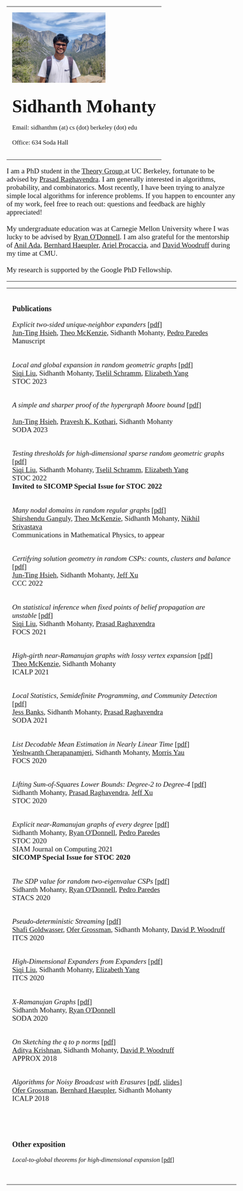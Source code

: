
<!DOCTYPE html>
<html>

<style>
    body {
        font-size: 1.07em;
        font-family: "Palatino Linotype";
        margin: 30px;
    }
    h1, h2, h3 {
        font-family: "Palatino Linotype", serif;
    }
    h2 {
      padding-top: 0.5em;
    }
    p {
      font-size: 1.13em;
    }
    td {
        padding: 15px;
    }
    @media only screen and (max-width: 1024px) {
        td {
            display: block;
        }
        tr {
            display: block;
        }
        th {
            display: block;
        }
    }
</style>
                
<title>Sidhanth Mohanty</title>
<body>

<table cellpadding="20">
<tr>
<td>
<img src="profile-pic.jpeg" width="250">
</td>
<td>
<font size="8"><strong>Sidhanth Mohanty</strong></font>
<br><br>Email: sidhanthm (at) cs (dot) berkeley (dot) edu<br><br>
        Office: 634 Soda Hall <br><br>
</td>
</tr>
</table>
<p>
  I am a PhD student in the <a href="http://theory.cs.berkeley.edu/"> Theory Group </a> at UC Berkeley,
  fortunate to be advised by <a href="http://people.eecs.berkeley.edu/~prasad/"> Prasad Raghavendra</a>.
  I am generally interested in algorithms, probability, and combinatorics.  Most recently, I have been
  trying to analyze simple local algorithms for inference problems.
  If you happen to encounter any of my work, feel free to reach out:
  questions and feedback are highly appreciated!
  <br><br>
  My undergraduate education was at Carnegie Mellon University where I was lucky to be advised by
  <a href="http://www.cs.cmu.edu/~odonnell/">Ryan O'Donnell</a>. I am also grateful for the mentorship of
  <a href="http://www.cs.cmu.edu/~aada/">Anil Ada</a>, <a href="http://www.cs.cmu.edu/~haeupler/">
  Bernhard Haeupler</a>, <a href="http://procaccia.info/">Ariel Procaccia</a>, and <a href="http://www.cs.cmu.edu/~dwoodruf/">
  David Woodruff</a> during my time at CMU.
  <br><br>
  My research is supported by the Google PhD Fellowship.
</p>
<hr />
    
<table>
<tr>
<td>
<h3>Publications</h3>
    
<em>Explicit two-sided unique-neighbor expanders</em>
[<a href="pdf/un-expanders.pdf">pdf</a>]
<br>
    <a href="https://jthsieh.github.io/">Jun-Ting Hsieh</a>,
    <a href="https://math.berkeley.edu/~mckenzie/">Theo McKenzie</a>,
    Sidhanth Mohanty, 
    <a href="http://www.cs.cmu.edu/~preisben/">Pedro Paredes</a><br>
Manuscript<br><br>

    
<em>Local and global expansion in random geometric graphs</em>
[<a href="pdf/grg-hdx.pdf">pdf</a>]
<br>
    <a href="https://siqi-l.github.io/">Siqi Liu</a>, 
    Sidhanth Mohanty, 
    <a href="https://tselilschramm.org/">Tselil Schramm</a>, 
    <a href="https://people.eecs.berkeley.edu/~elizabeth_yang/">Elizabeth Yang</a><br>
STOC 2023<br><br>

    
<em>A simple and sharper proof of the hypergraph Moore bound</em>
[<a href="pdf/hypergraph-moore.pdf">pdf</a>]    
<br>
    <a href="https://jthsieh.github.io/">Jun-Ting Hsieh</a>,
    <a href="http://www.cs.cmu.edu/~praveshk/">Pravesh K. Kothari</a>,
    Sidhanth Mohanty<br>
SODA 2023<br><br>
    
    
<em>Testing thresholds for high-dimensional sparse random geometric graphs</em>
[<a href="pdf/grg.pdf">pdf</a>]
<br>
    <a href="https://siqi-l.github.io/">Siqi Liu</a>, 
    Sidhanth Mohanty, 
    <a href="https://tselilschramm.org/">Tselil Schramm</a>, 
    <a href="https://people.eecs.berkeley.edu/~elizabeth_yang/">Elizabeth Yang</a><br>
STOC 2022<br>
<b>Invited to SICOMP Special Issue for STOC 2022</b>
<br><br>
    
<em>Many nodal domains in random regular graphs</em>
[<a href="pdf/nodal-domains.pdf">pdf</a>]
<br>
    <a href="https://www.stat.berkeley.edu/~sganguly/">Shirshendu Ganguly</a>, <a href="https://math.berkeley.edu/~mckenzie/">Theo McKenzie</a>,
    Sidhanth Mohanty,
    <a href="https://math.berkeley.edu/~nikhil/">Nikhil Srivastava</a><br>
Communications in Mathematical Physics, to appear<br><br>
    
    
<em>Certifying solution geometry in random CSPs: counts, clusters and balance</em>
[<a href="pdf/cert-sol-geo.pdf">pdf</a>]
<br>
    <a href="https://jthsieh.github.io/">Jun-Ting Hsieh</a>, Sidhanth Mohanty,
    <a href="https://www.andrew.cmu.edu/user/sichaoxu/">Jeff Xu</a><br>
CCC 2022<br><br>
    
<em>On statistical inference when fixed points of belief propagation are unstable</em>
[<a href="pdf/cavity-to-spectral.pdf">pdf</a>]
<br>
    <a href="https://siqi-l.github.io/">Siqi Liu</a>, Sidhanth Mohanty,
    <a href="http://people.eecs.berkeley.edu/~prasad">Prasad Raghavendra</a><br>
FOCS 2021<br><br>
    
<em>High-girth near-Ramanujan graphs with lossy vertex expansion</em>
[<a href="pdf/lossy-girth-ramanujan.pdf">pdf</a>]
<br>
    <a href="https://math.berkeley.edu/~mckenzie/">Theo McKenzie</a>, Sidhanth Mohanty<br>
ICALP 2021<br><br>
    
<em>Local Statistics, Semidefinite Programming, and Community Detection</em>
[<a href="pdf/loc-stats.pdf">pdf</a>]
<br>
    <a href="https://math.berkeley.edu/~jbanks/">Jess Banks</a>, Sidhanth Mohanty,
    <a href="http://people.eecs.berkeley.edu/~prasad">Prasad Raghavendra</a><br>
SODA 2021<br><br>

<em>List Decodable Mean Estimation in Nearly Linear Time</em>
[<a href="pdf/list-dec-mean.pdf">pdf</a>]
<br>
    <a href="https://yeshwanth94.github.io/">Yeshwanth Cherapanamjeri</a>, Sidhanth Mohanty,
    <a href="https://dblp.org/pers/y/Yau:Morris.html">Morris Yau</a><br>
FOCS 2020<br><br>
    
<em>Lifting Sum-of-Squares Lower Bounds: Degree-2 to Degree-4</em>
[<a href="pdf/sos-lifts.pdf">pdf</a>]
<br>
    Sidhanth Mohanty, <a href="http://people.eecs.berkeley.edu/~prasad">Prasad Raghavendra</a>,
    <a href="https://www.andrew.cmu.edu/user/sichaoxu/">Jeff Xu</a><br>
STOC 2020<br><br>
    
<em>Explicit near-Ramanujan graphs of every degree</em>
[<a href="pdf/explicit-near-ramanujan.pdf">pdf</a>]
<br>
    Sidhanth Mohanty, <a href="http://www.cs.cmu.edu/~odonnell/">Ryan O'Donnell</a>,
    <a href="http://www.cs.cmu.edu/~preisben/">Pedro Paredes</a><br>
STOC 2020<br>
SIAM Journal on Computing 2021 <br>
<b>SICOMP Special Issue for STOC 2020</b>
<br><br>

<em>The SDP value for random two-eigenvalue CSPs</em>
[<a href="pdf/SDP-val-two-eigen.pdf">pdf</a>]
<br>
Sidhanth Mohanty, <a href="http://www.cs.cmu.edu/~odonnell/">Ryan O'Donnell</a>,
    <a href="http://www.cs.cmu.edu/~preisben/">Pedro Paredes</a><br>
STACS 2020<br><br>

<em>Pseudo-deterministic Streaming</em>
[<a href="pdf/pd-streaming.pdf">pdf</a>]
<br>
    <a href="http://people.csail.mit.edu/shafi/">Shafi Goldwasser</a>,
    <a href="https://dblp.org/pers/g/Grossman:Ofer.html">Ofer Grossman</a>,
    Sidhanth Mohanty,
    <a href="http://www.cs.cmu.edu/~dwoodruf/">David P. Woodruff</a><br>
ITCS 2020<br><br>

<em>High-Dimensional Expanders from Expanders</em>
[<a href="pdf/hdx-from-exp.pdf">pdf</a>]
<br>
    <a href="https://siqi-l.github.io/">Siqi Liu</a>,
    Sidhanth Mohanty, <a href="https://people.eecs.berkeley.edu/~elizabeth_yang/">Elizabeth Yang</a><br>
ITCS 2020<br><br>
    
<em>X-Ramanujan Graphs</em>
[<a href="pdf/X-Ramanujan-Graphs.pdf">pdf</a>]
<br>
Sidhanth Mohanty, <a href="http://www.cs.cmu.edu/~odonnell/">Ryan O'Donnell</a><br>
SODA 2020<br><br>
  
<em>On Sketching the q to p norms</em>
[<a href="pdf/sketching_matrix_norms.pdf">pdf</a>]
<br>
    <a href="https://dblp.org/pers/k/Krishnan:Aditya.html">Aditya Krishnan</a>,
    Sidhanth Mohanty,
    <a href="http://www.cs.cmu.edu/~dwoodruf/">David P. Woodruff</a><br>
APPROX 2018<br><br>

<em>Algorithms for Noisy Broadcast with Erasures</em>
[<a href="pdf/noisy_distributed.pdf">pdf</a>, <a href="pdf/noisy_broadcast_talk.pdf">slides</a>]
<br>
<a href="https://dblp.org/pers/g/Grossman:Ofer.html">Ofer Grossman</a>,
    <a href="http://www.cs.cmu.edu/~haeupler/">Bernhard Haeupler</a>,
    Sidhanth Mohanty<br>
ICALP 2018<br><br>

</td>

<td valign="top">
<h3>Other exposition</h3>
<em>Local-to-global theorems for high-dimensional expansion</em>
[<a href="pdf/local-to-global.pdf">pdf</a>]<br>
<br><br>
</td>

</tr>
</table>    

</body>
</html>
